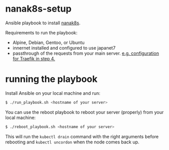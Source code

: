 # nanak8s-setup

Ansible playbook to install [nanak8s](https://github.com/Japan7/nanak8s).

Requirements to run the playbook:
- Alpine, Debian, Gentoo, or Ubuntu
- innernet installed and configured to use japanet7
- passthrough of the requests from your main server. [e.g. configuration for Traefik in step 4.](https://github.com/Japan7/nanak8s#steps)

# running the playbook

Install Ansible on your local machine and run:

```sh
$ ./run_playbook.sh <hostname of your server>
```

You can use the reboot playbook to reboot your server (properly) from your local machine:

```sh
$ ./reboot_playbook.sh <hostname of your server>
```

This will run the `kubectl drain` command with the right arguments before
rebooting and `kubectl uncordon` when the node comes back up.
